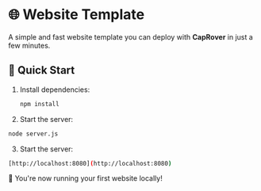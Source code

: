 # 🌐 Website Template

A simple and fast website template you can deploy with **CapRover** in just a few minutes.

## 🚀 Quick Start

1. Install dependencies:

   ```bash
   npm install
   ```

2. Start the server:
   
  ```bash
  node server.js
  ```

3. Start the server:
   
  ```bash
  [http://localhost:8080](http://localhost:8080)
  ```

🎉 You're now running your first website locally!
